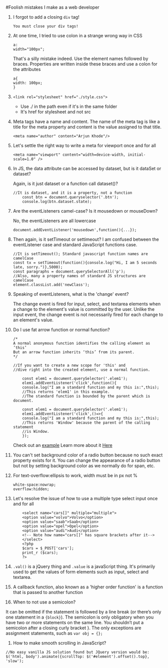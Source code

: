 #Foolish mistakes I make as a web developer

1. I forgot to add a closing `div` tag!
	```
	You must close your div tags!
	```

1. At one time, I tried to use colon in a strange wrong way in CSS
	```
	a:
	width="100px";
	```
	That's a silly mistake indeed.
	Use the element names followed by braces. Properties are written inside these braces
	and use a colon for the attributes
	```
	a{
	width: 100px;
	}
	```

1. `<link rel="stylesheet" href="./style.css">`
	* Use ./ in the path even if it's in the same folder
	* It's href for stylesheet and not src

1. Meta tags have a name and content. The name of the meta tag is like a title for the meta property and content is the value assigned to that title.
	```
	<meta name="author" content="Arjun Khode"/>
	```

1. Let's settle the right way to write a meta for viewport once and for all
	```
	<meta name="viewport" content="width=device-width, initial-scale=1.0" />
	```

1. In JS, the data attribute can be accessed by dataset, but is it dataSet or dataset?

	Again, is it just dataset or a function call dataset()?
	```
	//It is dataset, and it is a property, not a function
	 	const btn = document.queryselector('.btn');
		console.log(btn.dataset.state);
	```

1. Are the eventListeners camel-case? Is it mousedown or mouseDown? 

	No, the eventListeners are all lowercase
	```
	document.addEventListener('mousedown',function(){...});
	``` 

1. Then again, is it setTimeout or settimeout? I am confused between the eventListener case and standard JavaScript functions case.

	```
	//It is setTimeout(); Standard javascript function names are camelCase
	const tx = setTimeout(function(){console.log("Hi, I am 5 seconds late, sorry.")},5000);
	const paragraphs = document.querySelectorAll('p');
	//Also, many a property names of standard JS structures are camelCase
	element.classList.add('newClass');
	```

1. Speaking of eventListeners, what is the 'change' event?

	The change event is fired for input, select, and textarea elements when a change to the element's value is committed by the user. Unlike the input event, the change event is not necessarily fired for each change to an element's value.

1. Do I use fat arrow function or normal function?

	```
	/*
	A normal anonymous function identifies the calling element as ’this’
	But an arrow function inherits ‘this’ from its parent.
	*/

	//If you want to create a new scope for 'this' and 
	//dive right into the created element, use a normal function.

		const elem1 = document.querySelector('.elem1');
		elem1.addEventListener('click',function(){
		console.log("I am a standard function and my this is:",this);
		//This returns 'elem1' in this example. 
		//The standard function is bounded by the parent which is document.
		
		const elem1 = document.querySelector('.elem1');
		elem1.addEventListener('click',()=>{
		console.log("I am a standard function and my this is:",this);
		//This returns 'Window' because the parent of the calling statement
		//is Window.
		});
	```
	Check out an [example](https://github.com/arjunkhode/Web-developer-silly-mistakes-/blob/master/fatarrow-vs-standard-functions.html)
	Learn more about it [Here](http://thesagittariusme.blogspot.com/2017/02/es6-arrow-functions-this.html)

1. You can't set background color of a radio button because no such exact property exists for it. You can change the appearance of a radio button but not by setting background color as we normally do for span, etc.

1. For text-overflow:ellipsis to work, width must be in px not %
	```
	white-space:nowrap;
	overflow:hidden;
	```

1. Let's resolve the issue of how to use a multiple type select input once and for all

	```
		<select name="cars[]" multiple="multiple">
		<option value="volvo">Volvo</option>
		<option value="saab">Saab</option>
		<option value="opel">Opel</option>
		<option value="audi">Audi</option>
		<!-- Note how name="cars[]" has square brackets after it-->
		</select>
		<?php
		$cars = $_POST['cars'];
		print_r ($cars);
		?>
	```

1. `.val()` is a jQuery thing and `.value` is a javaScript thing. It's primarily used to get the values of form elements such as input, select and textarea.

1. A callback function, also known as a 'higher order function' is a function that is passed to another function
1. When to not use a semicolon?

It can be omitted if the statement is followed by a line break (or there’s only one statement in a `{block}`). 
The semicolon is only obligatory when you have two or more statements on the same line. You shouldn’t put a semicolon after a closing curly bracket }. 
The only exceptions are assignment statements, such as `var obj = {};`

1. How to make smooth scrolling in JavaScript?

```
//No easy vanilla JS solution found but JQuery version would be:
$('html, body').animate({scrollTop: $('#element').offset().top}, 'slow');
```